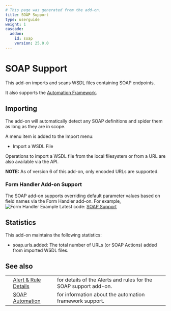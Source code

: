 ```yaml
---
# This page was generated from the add-on.
title: SOAP Support
type: userguide
weight: 1
cascade:
  addon:
    id: soap
    version: 25.0.0
---
```


# SOAP Support

This add-on imports and scans WSDL files containing SOAP endpoints.   

It also supports the [Automation Framework](/docs/desktop/addons/soap-support/automation/).

## Importing

The add-on will automatically detect any SOAP definitions and spider them as long as they are in scope.   

A menu item is added to the Import menu:

* Import a WSDL File

Operations to import a WSDL file from the local filesystem or from a URL are also available via the API.   

**NOTE:** As of version 6 of this add-on, only encoded URLs are supported.

### Form Handler Add-on Support

The SOAP add-on supports overriding default parameter values based on field names via the Form Handler add-on. For example,   
![Form Handler Example](/docs/desktop/addons/soap-support/images/formHandlerExample.png) Latest code: [SOAP Support](https://github.com/zaproxy/zap-extensions/tree/main/addOns/soap)

## Statistics

This add-on maintains the following statistics:

* soap.urls.added: The total number of URLs (or SOAP Actions) added from imported WSDL files.

## See also

|   |                                                                    |                                                                  |
|---|--------------------------------------------------------------------|------------------------------------------------------------------|
|   | [Alert \& Rule Details](/docs/desktop/addons/soap-support/alerts/) | for details of the Alerts and rules for the SOAP support add-on. |
|   | [SOAP Automation](/docs/desktop/addons/soap-support/automation/)   | for information about the automation framework support.          |
